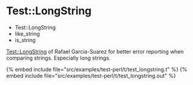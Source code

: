 # Test::LongString

* Test::LongString
* like_string
* is_string


[Test::LongString](https://metacpan.org/pod/Test::LongString) of Rafael Garcia-Suarez for better error reporting
when comparing strings. Especially long strings.


{% embed include file="src/examples/test-perl/t/test_longstring.t" %}
{% embed include file="src/examples/test-perl/t/test_longstring.out" %}




